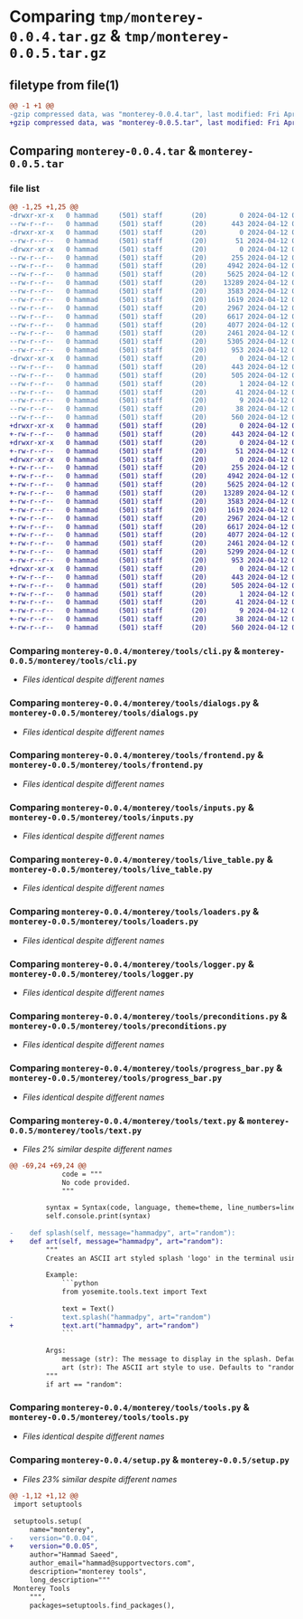 # Comparing `tmp/monterey-0.0.4.tar.gz` & `tmp/monterey-0.0.5.tar.gz`

## filetype from file(1)

```diff
@@ -1 +1 @@
-gzip compressed data, was "monterey-0.0.4.tar", last modified: Fri Apr 12 05:31:49 2024, max compression
+gzip compressed data, was "monterey-0.0.5.tar", last modified: Fri Apr 12 05:37:04 2024, max compression
```

## Comparing `monterey-0.0.4.tar` & `monterey-0.0.5.tar`

### file list

```diff
@@ -1,25 +1,25 @@
-drwxr-xr-x   0 hammad     (501) staff       (20)        0 2024-04-12 05:31:49.803232 monterey-0.0.4/
--rw-r--r--   0 hammad     (501) staff       (20)      443 2024-04-12 05:31:49.802559 monterey-0.0.4/PKG-INFO
-drwxr-xr-x   0 hammad     (501) staff       (20)        0 2024-04-12 05:31:49.787259 monterey-0.0.4/monterey/
--rw-r--r--   0 hammad     (501) staff       (20)       51 2024-04-12 05:08:11.000000 monterey-0.0.4/monterey/__init__.py
-drwxr-xr-x   0 hammad     (501) staff       (20)        0 2024-04-12 05:31:49.800275 monterey-0.0.4/monterey/tools/
--rw-r--r--   0 hammad     (501) staff       (20)      255 2024-04-12 05:02:38.000000 monterey-0.0.4/monterey/tools/__init__.py
--rw-r--r--   0 hammad     (501) staff       (20)     4942 2024-04-12 05:02:38.000000 monterey-0.0.4/monterey/tools/cli.py
--rw-r--r--   0 hammad     (501) staff       (20)     5625 2024-04-12 05:02:38.000000 monterey-0.0.4/monterey/tools/dialogs.py
--rw-r--r--   0 hammad     (501) staff       (20)    13289 2024-04-12 05:02:38.000000 monterey-0.0.4/monterey/tools/frontend.py
--rw-r--r--   0 hammad     (501) staff       (20)     3583 2024-04-12 05:02:38.000000 monterey-0.0.4/monterey/tools/inputs.py
--rw-r--r--   0 hammad     (501) staff       (20)     1619 2024-04-12 05:02:38.000000 monterey-0.0.4/monterey/tools/live_table.py
--rw-r--r--   0 hammad     (501) staff       (20)     2967 2024-04-12 05:02:38.000000 monterey-0.0.4/monterey/tools/loaders.py
--rw-r--r--   0 hammad     (501) staff       (20)     6617 2024-04-12 05:03:16.000000 monterey-0.0.4/monterey/tools/logger.py
--rw-r--r--   0 hammad     (501) staff       (20)     4077 2024-04-12 05:03:49.000000 monterey-0.0.4/monterey/tools/preconditions.py
--rw-r--r--   0 hammad     (501) staff       (20)     2461 2024-04-12 05:02:38.000000 monterey-0.0.4/monterey/tools/progress_bar.py
--rw-r--r--   0 hammad     (501) staff       (20)     5305 2024-04-12 05:02:38.000000 monterey-0.0.4/monterey/tools/text.py
--rw-r--r--   0 hammad     (501) staff       (20)      953 2024-04-12 05:03:36.000000 monterey-0.0.4/monterey/tools/tools.py
-drwxr-xr-x   0 hammad     (501) staff       (20)        0 2024-04-12 05:31:49.801684 monterey-0.0.4/monterey.egg-info/
--rw-r--r--   0 hammad     (501) staff       (20)      443 2024-04-12 05:31:49.000000 monterey-0.0.4/monterey.egg-info/PKG-INFO
--rw-r--r--   0 hammad     (501) staff       (20)      505 2024-04-12 05:31:49.000000 monterey-0.0.4/monterey.egg-info/SOURCES.txt
--rw-r--r--   0 hammad     (501) staff       (20)        1 2024-04-12 05:31:49.000000 monterey-0.0.4/monterey.egg-info/dependency_links.txt
--rw-r--r--   0 hammad     (501) staff       (20)       41 2024-04-12 05:31:49.000000 monterey-0.0.4/monterey.egg-info/requires.txt
--rw-r--r--   0 hammad     (501) staff       (20)        9 2024-04-12 05:31:49.000000 monterey-0.0.4/monterey.egg-info/top_level.txt
--rw-r--r--   0 hammad     (501) staff       (20)       38 2024-04-12 05:31:49.803357 monterey-0.0.4/setup.cfg
--rw-r--r--   0 hammad     (501) staff       (20)      560 2024-04-12 05:31:30.000000 monterey-0.0.4/setup.py
+drwxr-xr-x   0 hammad     (501) staff       (20)        0 2024-04-12 05:37:04.108706 monterey-0.0.5/
+-rw-r--r--   0 hammad     (501) staff       (20)      443 2024-04-12 05:37:04.107789 monterey-0.0.5/PKG-INFO
+drwxr-xr-x   0 hammad     (501) staff       (20)        0 2024-04-12 05:37:04.090917 monterey-0.0.5/monterey/
+-rw-r--r--   0 hammad     (501) staff       (20)       51 2024-04-12 05:08:11.000000 monterey-0.0.5/monterey/__init__.py
+drwxr-xr-x   0 hammad     (501) staff       (20)        0 2024-04-12 05:37:04.099014 monterey-0.0.5/monterey/tools/
+-rw-r--r--   0 hammad     (501) staff       (20)      255 2024-04-12 05:02:38.000000 monterey-0.0.5/monterey/tools/__init__.py
+-rw-r--r--   0 hammad     (501) staff       (20)     4942 2024-04-12 05:02:38.000000 monterey-0.0.5/monterey/tools/cli.py
+-rw-r--r--   0 hammad     (501) staff       (20)     5625 2024-04-12 05:02:38.000000 monterey-0.0.5/monterey/tools/dialogs.py
+-rw-r--r--   0 hammad     (501) staff       (20)    13289 2024-04-12 05:02:38.000000 monterey-0.0.5/monterey/tools/frontend.py
+-rw-r--r--   0 hammad     (501) staff       (20)     3583 2024-04-12 05:02:38.000000 monterey-0.0.5/monterey/tools/inputs.py
+-rw-r--r--   0 hammad     (501) staff       (20)     1619 2024-04-12 05:02:38.000000 monterey-0.0.5/monterey/tools/live_table.py
+-rw-r--r--   0 hammad     (501) staff       (20)     2967 2024-04-12 05:02:38.000000 monterey-0.0.5/monterey/tools/loaders.py
+-rw-r--r--   0 hammad     (501) staff       (20)     6617 2024-04-12 05:03:16.000000 monterey-0.0.5/monterey/tools/logger.py
+-rw-r--r--   0 hammad     (501) staff       (20)     4077 2024-04-12 05:03:49.000000 monterey-0.0.5/monterey/tools/preconditions.py
+-rw-r--r--   0 hammad     (501) staff       (20)     2461 2024-04-12 05:02:38.000000 monterey-0.0.5/monterey/tools/progress_bar.py
+-rw-r--r--   0 hammad     (501) staff       (20)     5299 2024-04-12 05:36:48.000000 monterey-0.0.5/monterey/tools/text.py
+-rw-r--r--   0 hammad     (501) staff       (20)      953 2024-04-12 05:03:36.000000 monterey-0.0.5/monterey/tools/tools.py
+drwxr-xr-x   0 hammad     (501) staff       (20)        0 2024-04-12 05:37:04.099512 monterey-0.0.5/monterey.egg-info/
+-rw-r--r--   0 hammad     (501) staff       (20)      443 2024-04-12 05:37:04.000000 monterey-0.0.5/monterey.egg-info/PKG-INFO
+-rw-r--r--   0 hammad     (501) staff       (20)      505 2024-04-12 05:37:04.000000 monterey-0.0.5/monterey.egg-info/SOURCES.txt
+-rw-r--r--   0 hammad     (501) staff       (20)        1 2024-04-12 05:37:04.000000 monterey-0.0.5/monterey.egg-info/dependency_links.txt
+-rw-r--r--   0 hammad     (501) staff       (20)       41 2024-04-12 05:37:04.000000 monterey-0.0.5/monterey.egg-info/requires.txt
+-rw-r--r--   0 hammad     (501) staff       (20)        9 2024-04-12 05:37:04.000000 monterey-0.0.5/monterey.egg-info/top_level.txt
+-rw-r--r--   0 hammad     (501) staff       (20)       38 2024-04-12 05:37:04.108918 monterey-0.0.5/setup.cfg
+-rw-r--r--   0 hammad     (501) staff       (20)      560 2024-04-12 05:36:35.000000 monterey-0.0.5/setup.py
```

### Comparing `monterey-0.0.4/monterey/tools/cli.py` & `monterey-0.0.5/monterey/tools/cli.py`

 * *Files identical despite different names*

### Comparing `monterey-0.0.4/monterey/tools/dialogs.py` & `monterey-0.0.5/monterey/tools/dialogs.py`

 * *Files identical despite different names*

### Comparing `monterey-0.0.4/monterey/tools/frontend.py` & `monterey-0.0.5/monterey/tools/frontend.py`

 * *Files identical despite different names*

### Comparing `monterey-0.0.4/monterey/tools/inputs.py` & `monterey-0.0.5/monterey/tools/inputs.py`

 * *Files identical despite different names*

### Comparing `monterey-0.0.4/monterey/tools/live_table.py` & `monterey-0.0.5/monterey/tools/live_table.py`

 * *Files identical despite different names*

### Comparing `monterey-0.0.4/monterey/tools/loaders.py` & `monterey-0.0.5/monterey/tools/loaders.py`

 * *Files identical despite different names*

### Comparing `monterey-0.0.4/monterey/tools/logger.py` & `monterey-0.0.5/monterey/tools/logger.py`

 * *Files identical despite different names*

### Comparing `monterey-0.0.4/monterey/tools/preconditions.py` & `monterey-0.0.5/monterey/tools/preconditions.py`

 * *Files identical despite different names*

### Comparing `monterey-0.0.4/monterey/tools/progress_bar.py` & `monterey-0.0.5/monterey/tools/progress_bar.py`

 * *Files identical despite different names*

### Comparing `monterey-0.0.4/monterey/tools/text.py` & `monterey-0.0.5/monterey/tools/text.py`

 * *Files 2% similar despite different names*

```diff
@@ -69,24 +69,24 @@
             code = """
             No code provided.
             """
 
         syntax = Syntax(code, language, theme=theme, line_numbers=line_numbers)
         self.console.print(syntax)
 
-    def splash(self, message="hammadpy", art="random"):
+    def art(self, message="hammadpy", art="random"):
         """
         Creates an ASCII art styled splash 'logo' in the terminal using Rich Panel.
 
         Example:
             ```python
             from yosemite.tools.text import Text
             
             text = Text()
-            text.splash("hammadpy", art="random")
+            text.art("hammadpy", art="random")
             ```
 
         Args:
             message (str): The message to display in the splash. Defaults to "hammadpy".
             art (str): The ASCII art style to use. Defaults to "random".
         """
         if art == "random":
```

### Comparing `monterey-0.0.4/monterey/tools/tools.py` & `monterey-0.0.5/monterey/tools/tools.py`

 * *Files identical despite different names*

### Comparing `monterey-0.0.4/setup.py` & `monterey-0.0.5/setup.py`

 * *Files 23% similar despite different names*

```diff
@@ -1,12 +1,12 @@
 import setuptools
 
 setuptools.setup(
     name="monterey",
-    version="0.0.04",
+    version="0.0.05",
     author="Hammad Saeed",
     author_email="hammad@supportvectors.com",
     description="monterey tools",
     long_description="""
 Monterey Tools
     """,
     packages=setuptools.find_packages(),
```

